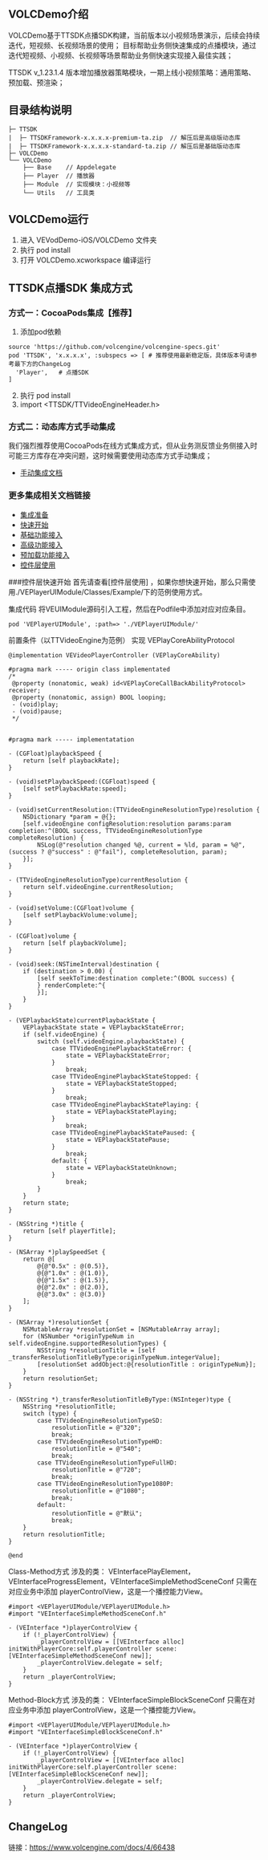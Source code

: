 ## VOLCDemo介绍

VOLCDemo基于TTSDK点播SDK构建，当前版本以小视频场景演示，后续会持续迭代，短视频、长视频场景的使用；
目标帮助业务侧快速集成的点播模块，通过迭代短视频、小视频、长视频等场景帮助业务侧快速实现接入最佳实践；

TTSDK v_1.23.1.4 版本增加播放器策略模块，一期上线小视频策略：通用策略、预加载、预渲染；




## 目录结构说明

```
├─ TTSDK 
|  ├─ TTSDKFramework-x.x.x.x-premium-ta.zip  // 解压后是高级版动态库
|  ├─ TTSDKFramework-x.x.x.x-standard-ta.zip // 解压后是基础版动态库
├─ VOLCDemo 
└── VOLCDemo
    ├── Base    // Appdelegate
    ├── Player  // 播放器
    ├── Module  // 实现模块：小视频等
    └── Utils   // 工具类
```



## VOLCDemo运行

1. 进入 VEVodDemo-iOS/VOLCDemo 文件夹
2. 执行 pod install
3. 打开 VOLCDemo.xcworkspace 编译运行



## TTSDK点播SDK 集成方式

### 方式一：CocoaPods集成【推荐】
1. 添加pod依赖
```
source 'https://github.com/volcengine/volcengine-specs.git'
pod 'TTSDK', 'x.x.x.x', :subspecs => [ # 推荐使用最新稳定版，具体版本号请参考最下方的ChangeLog 
  'Player',   # 点播SDK
]
```

2. 执行 pod install
3. import <TTSDK/TTVideoEngineHeader.h>


### 方式二：动态库方式手动集成
我们强烈推荐使用CocoaPods在线方式集成方式，但从业务测反馈业务侧接入时可能三方库存在冲突问题，这时候需要使用动态库方式手动集成；
- [手动集成文档](https://www.volcengine.com/docs/4/65775#%E6%96%B9%E6%B3%95%E4%BA%8C%EF%BC%9A%E6%89%8B%E5%B7%A5%E9%9B%86%E6%88%90)


### 更多集成相关文档链接
- [集成准备](https://www.volcengine.com/docs/4/65775)
- [快速开始](https://www.volcengine.com/docs/4/65777)
- [基础功能接入](https://www.volcengine.com/docs/4/65779)
- [高级功能接入](https://www.volcengine.com/docs/4/67626)
- [预加载功能接入](https://www.volcengine.com/docs/4/65780)
- [控件层使用](https://bytedance.feishu.cn/docx/doxcnqF1Y9NIzOQH0m8OVQ0cPFo)


###控件层快速开始
首先请查看[控件层使用] ，如果你想快速开始，那么只需使用./VEPlayerUIModule/Classes/Example/下的范例使用方式。

集成代码
将VEUIModule源码引入工程，然后在Podfile中添加对应对应条目。
```
pod 'VEPlayerUIModule', :path=> './VEPlayerUIModule/'
```

前置条件（以TTVideoEngine为范例）
实现 VEPlayCoreAbilityProtocol

```
@implementation VEVideoPlayerController (VEPlayCoreAbility)

#pragma mark ----- origin class implementated
/*
 @property (nonatomic, weak) id<VEPlayCoreCallBackAbilityProtocol> receiver;
 @property (nonatomic, assign) BOOL looping;
 - (void)play;
 - (void)pause;
 */


#pragma mark ----- implementatation

- (CGFloat)playbackSpeed {
    return [self playbackRate];
}

- (void)setPlaybackSpeed:(CGFloat)speed {
    [self setPlaybackRate:speed];
}

- (void)setCurrentResolution:(TTVideoEngineResolutionType)resolution {
    NSDictionary *param = @{};
    [self.videoEngine configResolution:resolution params:param completion:^(BOOL success, TTVideoEngineResolutionType completeResolution) {
        NSLog(@"resolution changed %@, current = %ld, param = %@", (success ? @"success" : @"fail"), completeResolution, param);
    }];
}

- (TTVideoEngineResolutionType)currentResolution {
    return self.videoEngine.currentResolution;
}

- (void)setVolume:(CGFloat)volume {
    [self setPlaybackVolume:volume];
}

- (CGFloat)volume {
    return [self playbackVolume];
}

- (void)seek:(NSTimeInterval)destination {
    if (destination > 0.00) {
        [self seekToTime:destination complete:^(BOOL success) {
        } renderComplete:^{
        }];
    }
}

- (VEPlaybackState)currentPlaybackState {
    VEPlaybackState state = VEPlaybackStateError;
    if (self.videoEngine) {
        switch (self.videoEngine.playbackState) {
            case TTVideoEnginePlaybackStateError: {
                state = VEPlaybackStateError;
            }
                break;
            case TTVideoEnginePlaybackStateStopped: {
                state = VEPlaybackStateStopped;
            }
                break;
            case TTVideoEnginePlaybackStatePlaying: {
                state = VEPlaybackStatePlaying;
            }
                break;
            case TTVideoEnginePlaybackStatePaused: {
                state = VEPlaybackStatePause;
            }
                break;
            default: {
                state = VEPlaybackStateUnknown;
            }
                break;
        }
    }
    return state;
}

- (NSString *)title {
    return [self playerTitle];
}

- (NSArray *)playSpeedSet {
    return @[
        @{@"0.5x" : @(0.5)},
        @{@"1.0x" : @(1.0)},
        @{@"1.5x" : @(1.5)},
        @{@"2.0x" : @(2.0)},
        @{@"3.0x" : @(3.0)}
    ];
}

- (NSArray *)resolutionSet {
    NSMutableArray *resolutionSet = [NSMutableArray array];
    for (NSNumber *originTypeNum in self.videoEngine.supportedResolutionTypes) {
        NSString *resolutionTitle = [self _transferResolutionTitleByType:originTypeNum.integerValue];
        [resolutionSet addObject:@{resolutionTitle : originTypeNum}];
    }
    return resolutionSet;
}

- (NSString *)_transferResolutionTitleByType:(NSInteger)type {
    NSString *resolutionTitle;
    switch (type) {
        case TTVideoEngineResolutionTypeSD:
            resolutionTitle = @"320";
            break;
        case TTVideoEngineResolutionTypeHD:
            resolutionTitle = @"540";
            break;
        case TTVideoEngineResolutionTypeFullHD:
            resolutionTitle = @"720";
            break;
        case TTVideoEngineResolutionType1080P:
            resolutionTitle = @"1080";
            break;
        default:
            resolutionTitle = @"默认";
            break;
    }
    return resolutionTitle;
}

@end
```

Class-Method方式
涉及的类： VEInterfacePlayElement，VEInterfaceProgressElement，VEInterfaceSimpleMethodSceneConf
只需在对应业务中添加 playerControlView，这是一个播控能力View。

```
#import <VEPlayerUIModule/VEPlayerUIModule.h>
#import "VEInterfaceSimpleMethodSceneConf.h"

- (VEInterface *)playerControlView {
    if (!_playerControlView) {
        _playerControlView = [[VEInterface alloc] initWithPlayerCore:self.playerController scene:[VEInterfaceSimpleMethodSceneConf new]];
        _playerControlView.delegate = self;
    }
    return _playerControlView;
}
```

Method-Block方式
涉及的类： VEInterfaceSimpleBlockSceneConf
只需在对应业务中添加 playerControlView，这是一个播控能力View。
```
#import <VEPlayerUIModule/VEPlayerUIModule.h>
#import "VEInterfaceSimpleBlockSceneConf.h"

- (VEInterface *)playerControlView {
    if (!_playerControlView) {
        _playerControlView = [[VEInterface alloc] initWithPlayerCore:self.playerController scene:[VEInterfaceSimpleBlockSceneConf new]];
        _playerControlView.delegate = self;
    }
    return _playerControlView;
}
```



## ChangeLog
链接：https://www.volcengine.com/docs/4/66438


